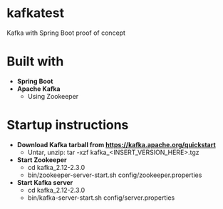 # kafkatest

Kafka with Spring Boot proof of concept

# Built with
- **Spring Boot**
- **Apache Kafka**
  - Using Zookeeper
  
# Startup instructions
- **Download Kafka tarball from https://kafka.apache.org/quickstart**
  - Untar, unzip: tar -xzf kafka_<INSERT_VERSION_HERE>.tgz
- **Start Zookeeper**
  - cd kafka_2.12-2.3.0
  - bin/zookeeper-server-start.sh config/zookeeper.properties
- **Start Kafka server**
  - cd kafka_2.12-2.3.0
  - bin/kafka-server-start.sh config/server.properties
